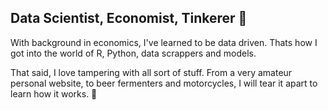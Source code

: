 
## Data Scientist, Economist, Tinkerer 🤘

With background in economics, I've learned to be data driven. Thats how I got into the world of R, Python, data scrappers and models.

That said, I love tampering with all sort of stuff. From a very amateur personal website, to beer fermenters and motorcycles, I will tear it apart to learn how it works. 🔧
